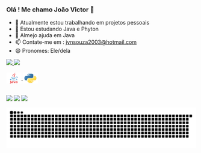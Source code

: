 ### Olá ! Me chamo João Victor 👋

- 🔭 Atualmente estou trabalhando em projetos pessoais
- 🌱 Estou estudando Java e Phyton
- 🤔 Almejo ajuda em Java
- 📫 Contate-me em : jvnsouza2003@hotmail.com
- 😄 Pronomes: Ele/dela


 <div>
  <a href="https://github.com/NinjaCompacto">
  <img height="160em" src="https://github-readme-stats.vercel.app/api?username=NinjaCompacto&show_icons=true&theme=dark&include_all_commits=true&count_private=true"/>
  <img height="160em" src="https://github-readme-stats.vercel.app/api/top-langs/?username=NinjaCompacto&layout=compact&langs_count=7&theme=dark"/>
</div>

  <div style="display: inline_block"><br>
  <img align="center" alt="João-Java" height="30" width="40" src='https://github.com/devicons/devicon/blob/master/icons/java/java-original-wordmark.svg'>
  <img align="center" alt="João-Python" height="30" width="40" src="https://raw.githubusercontent.com/devicons/devicon/master/icons/python/python-original.svg">
</div>
  
 ##
  
 <div>
 <a href="https://www.instagram.com/jvnsouza2003" target="_blank"><img src="https://img.shields.io/badge/-Instagram-%23E4405F?style=for-the-badge&logo=instagram&logoColor=white" target="_blank"></a>  
   <a href="https://www.twitch.tv/ninjacompacto" target="_blank"><img src="https://img.shields.io/badge/Twitch-9146FF?style=for-the-badge&logo=twitch&logoColor=white" target="_blank"></a>
   <a href = "https://api.whatsapp.com/send?phone=5592981441474&text=Ol%C3%A1%20Jo%C3%A3o!%20venho%20pelo%20GitHub"><img src="https://img.shields.io/badge/WhatsApp-25D366?style=for-the-badge&logo=whatsapp&logoColor=white" target="_blank"></a>
 
 
 ![Snake animation](https://github.com/NinjaCompacto/NinjaCompacto/blob/output/github-contribution-grid-snake.svg)
 </div>
